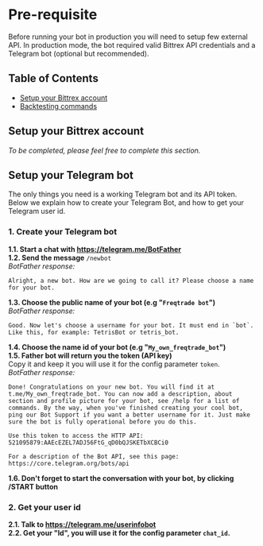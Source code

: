 # Pre-requisite
Before running your bot in production you will need to setup few
external API. In production mode, the bot required valid Bittrex API
credentials and a Telegram bot (optional but recommended).

## Table of Contents
- [Setup your Bittrex account](#setup-your-bittrex-account)
- [Backtesting commands](#setup-your-telegram-bot)

## Setup your Bittrex account
*To be completed, please feel free to complete this section.*

## Setup your Telegram bot
The only things you need is a working Telegram bot and its API token.
Below we explain how to create your Telegram Bot, and how to get your
Telegram user id.

### 1. Create your Telegram bot
**1.1. Start a chat with https://telegram.me/BotFather**  
**1.2. Send the message** `/newbot`  
*BotFather response:*
```
Alright, a new bot. How are we going to call it? Please choose a name for your bot.
```
**1.3. Choose the public name of your bot (e.g "`Freqtrade bot`")**  
*BotFather response:*
```
Good. Now let's choose a username for your bot. It must end in `bot`. Like this, for example: TetrisBot or tetris_bot.
```
**1.4. Choose the name id of your bot (e.g "`My_own_freqtrade_bot`")**  
**1.5. Father bot will return you the token (API key)**  
Copy it and keep it you will use it for the config parameter `token`.  
*BotFather response:*
```
Done! Congratulations on your new bot. You will find it at t.me/My_own_freqtrade_bot. You can now add a description, about section and profile picture for your bot, see /help for a list of commands. By the way, when you've finished creating your cool bot, ping our Bot Support if you want a better username for it. Just make sure the bot is fully operational before you do this.

Use this token to access the HTTP API:
521095879:AAEcEZEL7ADJ56FtG_qD0bQJSKETbXCBCi0

For a description of the Bot API, see this page: https://core.telegram.org/bots/api
```
**1.6. Don't forget to start the conversation with your bot, by clicking /START button**  

### 2. Get your user id
**2.1. Talk to https://telegram.me/userinfobot**  
**2.2. Get your "Id", you will use it for the config parameter 
`chat_id`.**

